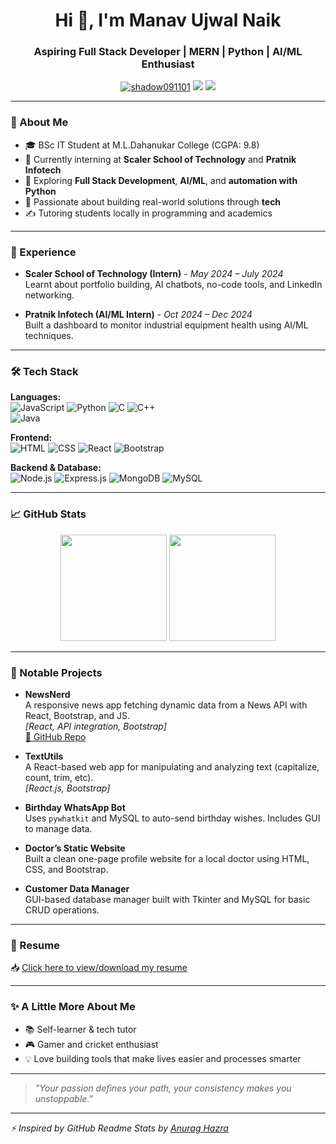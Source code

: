<h1 align="center">Hi 👋, I'm Manav Ujwal Naik</h1>
<h3 align="center">Aspiring Full Stack Developer | MERN | Python | AI/ML Enthusiast</h3>

<p align="center">
  <a href="https://github.com/Shadow091101"><img src="https://komarev.com/ghpvc/?username=shadow091101&label=Profile%20views&color=0e75b6&style=flat" alt="shadow091101" /></a>
  <a href="mailto:manavnaik442@gmail.com"><img src="https://img.shields.io/badge/email-manavnaik442@gmail.com-blue?style=flat&logo=gmail"></a>
  <a href="http://www.linkedin.com/in/manav-naik-088049296"><img src="https://img.shields.io/badge/linkedin-Manav%20Naik-blue?style=flat&logo=linkedin"></a>
</p>

---

### 💫 About Me

- 🎓 BSc IT Student at M.L.Dahanukar College (CGPA: 9.8)
- 💼 Currently interning at **Scaler School of Technology** and **Pratnik Infotech**
- 🌱 Exploring **Full Stack Development**, **AI/ML**, and **automation with Python**
- 📌 Passionate about building real-world solutions through **tech**
- ✍️ Tutoring students locally in programming and academics

---

### 💼 Experience

- **Scaler School of Technology (Intern)** - *May 2024 – July 2024*  
  Learnt about portfolio building, AI chatbots, no-code tools, and LinkedIn networking.

- **Pratnik Infotech (AI/ML Intern)** - *Oct 2024 – Dec 2024*  
  Built a dashboard to monitor industrial equipment health using AI/ML techniques.

---

### 🛠️ Tech Stack

**Languages:**  
![JavaScript](https://img.shields.io/badge/-JavaScript-F7DF1E?style=flat&logo=javascript&logoColor=000) 
![Python](https://img.shields.io/badge/-Python-3776AB?style=flat&logo=python&logoColor=fff) 
![C](https://img.shields.io/badge/-C-00599C?style=flat&logo=c&logoColor=fff)
![C++](https://img.shields.io/badge/-C++-00599C?style=flat&logo=c%2B%2B&logoColor=fff)  
![Java](https://img.shields.io/badge/-Java-007396?style=flat&logo=java&logoColor=white)

**Frontend:**  
![HTML](https://img.shields.io/badge/-HTML5-E34F26?style=flat&logo=html5&logoColor=fff)
![CSS](https://img.shields.io/badge/-CSS3-1572B6?style=flat&logo=css3&logoColor=fff)
![React](https://img.shields.io/badge/-React-61DAFB?style=flat&logo=react&logoColor=000)
![Bootstrap](https://img.shields.io/badge/-Bootstrap-7952B3?style=flat&logo=bootstrap&logoColor=fff)

**Backend & Database:**  
![Node.js](https://img.shields.io/badge/-Node.js-339933?style=flat&logo=nodedotjs&logoColor=fff)
![Express.js](https://img.shields.io/badge/-Express.js-000000?style=flat&logo=express&logoColor=white)
![MongoDB](https://img.shields.io/badge/-MongoDB-47A248?style=flat&logo=mongodb&logoColor=white)
![MySQL](https://img.shields.io/badge/-MySQL-4479A1?style=flat&logo=mysql&logoColor=white)

---

### 📈 GitHub Stats

<p align="center">
  <img height="170px" src="https://github-readme-stats.vercel.app/api?username=Shadow091101&show_icons=true&theme=radical&hide_border=true" />
  <img height="170px" src="https://github-readme-stats.vercel.app/api/top-langs/?username=Shadow091101&layout=compact&theme=radical&hide_border=true" />
</p>

---

### 📌 Notable Projects

- **NewsNerd**  
  A responsive news app fetching dynamic data from a News API with React, Bootstrap, and JS.  
  _[React, API integration, Bootstrap]_  
  [🔗 GitHub Repo](https://github.com/Shadow091101/NewsNerd)

- **TextUtils**  
  A React-based web app for manipulating and analyzing text (capitalize, count, trim, etc).  
  _[React.js, Bootstrap]_

- **Birthday WhatsApp Bot**  
  Uses `pywhatkit` and MySQL to auto-send birthday wishes. Includes GUI to manage data.

- **Doctor’s Static Website**  
  Built a clean one-page profile website for a local doctor using HTML, CSS, and Bootstrap.

- **Customer Data Manager**  
  GUI-based database manager built with Tkinter and MySQL for basic CRUD operations.

---

### 📄 Resume

📥 [Click here to view/download my resume](https://github.com/Shadow091101/Shadow091101/blob/main/my%20resume%20(1).pdf)

---

### ✨ A Little More About Me

- 📚 Self-learner & tech tutor
- 🎮 Gamer and cricket enthusiast
- 💡 Love building tools that make lives easier and processes smarter

---

> *"Your passion defines your path, your consistency makes you unstoppable."*

---

_⚡️ Inspired by GitHub Readme Stats by [Anurag Hazra](https://github.com/anuraghazra/github-readme-stats)_

